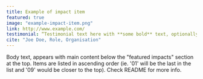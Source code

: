 ```yaml
---
title: Example of impact item
featured: true
image: "example-impact-item.png"
link: http://www.example.com/
testimonial: “Testimonial text here with **some bold** text, optionally."
cite: "Joe Doe, Role, Organisation"
---
```

Body text, appears with main content below the "featured impacts" section at the top. Items are listed in ascending order (ie. '01' will be the last in the list and '09' would be closer to the top). Check README for more info.
